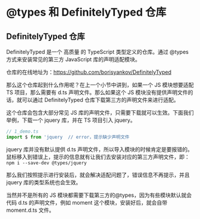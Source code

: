 # @types 和 DefinitelyTyped 仓库

## DefinitelyTyped 仓库

DefinitelyTyped 是一个 高质量 的 TypeScript 类型定义的仓库。通过 @types 方式来安装常见的第三方 JavaScript 库的声明适配模块。

仓库的在线地址为：https://github.com/borisyankov/DefinitelyTyped

那么这个仓库起到什么作用呢？在上一个小节中讲到，如果一个 JS 模块想要适配 TS 项目，那么需要有 d.ts 声明文件。那么如果这个 JS 模块没有提供声明文件的话，就可以通过 DefinitelyTyped 仓库下载第三方的声明文件来进行适配。

这个仓库会包含大部分常见 JS 库的声明文件，只需要下载就可以生效。下面我们举例，下载一个 jquery 库，并在 TS 项目引入 jquery。

```typescript
// 1_demo.ts
import $ from 'jquery  // error，提示缺少声明文件
```

jquery 库并没有默认提供 d.ts 声明文件，所以导入模块的时候肯定是要报错的。鼠标移入到错误上，提示的信息就有让我们去安装对应的第三方声明文件，即：`npm i --save-dev @types/jquery`

那么我们按照提示进行安装后，就会解决适配问题了，错误信息不再提示，并且 jquery 库的类型系统也会生效。

当然并不是所有的 JS 模块都需要下载第三方的@types，因为有些模块默认就会代码 d.ts 的声明文件，例如 moment 这个模块，安装好后，就会自带 moment.d.ts 文件。
